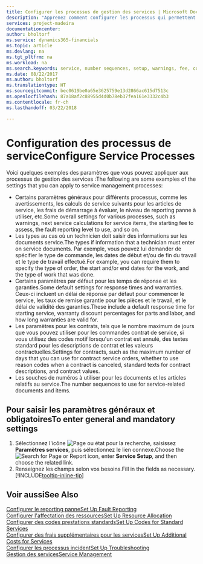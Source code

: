 ```yaml
---
title: Configurer les processus de gestion des services | Microsoft Docs
description: "Apprenez comment configurer les processus qui permettent de vérifier que les clients sont satisfaits de votre service client."
services: project-madeira
documentationcenter: 
author: bholtorf
ms.service: dynamics365-financials
ms.topic: article
ms.devlang: na
ms.tgt_pltfrm: na
ms.workload: na
ms.search.keywords: service, number sequences, setup, warnings, fee, contracts, warranties
ms.date: 08/22/2017
ms.author: bholtorf
ms.translationtype: HT
ms.sourcegitcommit: bec0619be0a65e3625759e13d2866ac615d7513c
ms.openlocfilehash: 87a18af2c88955d4d0b78eb37fea161e3332c4b3
ms.contentlocale: fr-ch
ms.lasthandoff: 03/22/2018

---
```

# <a name="configure-service-processes"></a><span data-ttu-id="bd856-103">Configuration des processus de service</span><span class="sxs-lookup"><span data-stu-id="bd856-103">Configure Service Processes</span></span>
<span data-ttu-id="bd856-104">Voici quelques exemples des paramètres que vous pouvez appliquer aux processus de gestion des services :</span><span class="sxs-lookup"><span data-stu-id="bd856-104">The following are some examples of the settings that you can apply to service management processes:</span></span>  
  
* <span data-ttu-id="bd856-105">Certains paramètres généraux pour différents processus, comme les avertissements, les calculs de service suivants pour les articles de service, les frais de démarrage à évaluer, le niveau de reporting panne à utiliser, etc.</span><span class="sxs-lookup"><span data-stu-id="bd856-105">Some overall settings for various processes, such as warnings, next service calculations for service items, the starting fee to assess, the fault reporting level to use, and so on.</span></span>  
* <span data-ttu-id="bd856-106">Les types au cas où un technicien doit saisir des informations sur les documents service.</span><span class="sxs-lookup"><span data-stu-id="bd856-106">The types if information that a technician must enter on service documents.</span></span> <span data-ttu-id="bd856-107">Par exemple, vous pouvez lui demander de spécifier le type de commande, les dates de début et/ou de fin du travail et le type de travail effectué.</span><span class="sxs-lookup"><span data-stu-id="bd856-107">For example, you can require them to specify the type of order, the start and/or end dates for the work, and the type of work that was done.</span></span>  
* <span data-ttu-id="bd856-108">Certains paramètres par défaut pour les temps de réponse et les garanties.</span><span class="sxs-lookup"><span data-stu-id="bd856-108">Some default settings for response times and warranties.</span></span> <span data-ttu-id="bd856-109">Ceux-ci incluent un délai de réponse par défaut pour commencer le service, les taux de remise garantie pour les pièces et le travail, et le délai de validité des garanties.</span><span class="sxs-lookup"><span data-stu-id="bd856-109">These include a default response time for starting service, warranty discount percentages for parts and labor, and how long warranties are valid for.</span></span>  
* <span data-ttu-id="bd856-110">Les paramètres pour les contrats, tels que le nombre maximum de jours que vous pouvez utiliser pour les commandes contrat de service, si vous utilisez des codes motif lorsqu'un contrat est annulé, des textes standard pour les descriptions de contrat et les valeurs contractuelles.</span><span class="sxs-lookup"><span data-stu-id="bd856-110">Settings for contracts, such as the maximum number of days that you can use for contract service orders, whether to use reason codes when a contract is canceled, standard texts for contract descriptions, and contract values.</span></span>  
* <span data-ttu-id="bd856-111">Les souches de numéros à utiliser pour les documents et les articles relatifs au service.</span><span class="sxs-lookup"><span data-stu-id="bd856-111">The number sequences to use for service-related documents and items.</span></span>  

## <a name="to-enter-general-and-mandatory-settings"></a><span data-ttu-id="bd856-112">Pour saisir les paramètres généraux et obligatoires</span><span class="sxs-lookup"><span data-stu-id="bd856-112">To enter general and mandatory settings</span></span>
1. <span data-ttu-id="bd856-113">Sélectionnez l'icône ![Page ou état pour la recherche](media/ui-search/search_small.png "Page ou état pour la recherche"), saisissez **Paramètres services**, puis sélectionnez le lien connexe.</span><span class="sxs-lookup"><span data-stu-id="bd856-113">Choose the ![Search for Page or Report](media/ui-search/search_small.png "Search for Page or Report icon") icon, enter **Service Setup**, and then choose the related link.</span></span>
2. <span data-ttu-id="bd856-114">Renseignez les champs selon vos besoins.</span><span class="sxs-lookup"><span data-stu-id="bd856-114">Fill in the fields as necessary.</span></span> [!INCLUDE[tooltip-inline-tip](includes/tooltip-inline-tip_md.md)]  

## <a name="see-also"></a><span data-ttu-id="bd856-115">Voir aussi</span><span class="sxs-lookup"><span data-stu-id="bd856-115">See Also</span></span>  
[<span data-ttu-id="bd856-116">Configurer le reporting panne</span><span class="sxs-lookup"><span data-stu-id="bd856-116">Set Up Fault Reporting</span></span>](service-how-setup-fault-reporting.md)  
[<span data-ttu-id="bd856-117">Configurer l'affectation des ressources</span><span class="sxs-lookup"><span data-stu-id="bd856-117">Set Up Resource Allocation</span></span>](service-how-setup-resource-allocation.md)  
[<span data-ttu-id="bd856-118">Configurer des codes prestations standards</span><span class="sxs-lookup"><span data-stu-id="bd856-118">Set Up Codes for Standard Services</span></span>](service-how-setup-service-coding.md)  
[<span data-ttu-id="bd856-119">Configurer des frais supplémentaires pour les services</span><span class="sxs-lookup"><span data-stu-id="bd856-119">Set Up Additional Costs for Services</span></span>](service-how-setup-service-costs-pricing.md)  
[<span data-ttu-id="bd856-120">Configurer les processus incident</span><span class="sxs-lookup"><span data-stu-id="bd856-120">Set Up Troubleshooting</span></span>](service-how-setup-troubleshooting.md)  
[<span data-ttu-id="bd856-121">Gestion des services</span><span class="sxs-lookup"><span data-stu-id="bd856-121">Service Management</span></span>](service-service.md)  

